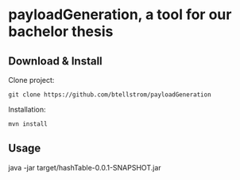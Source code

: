 # payloadGeneration, a tool for our bachelor thesis

## Download & Install

Clone project:
```
git clone https://github.com/btellstrom/payloadGeneration
```

Installation:
```
mvn install
```

## Usage

java -jar target/hashTable-0.0.1-SNAPSHOT.jar
